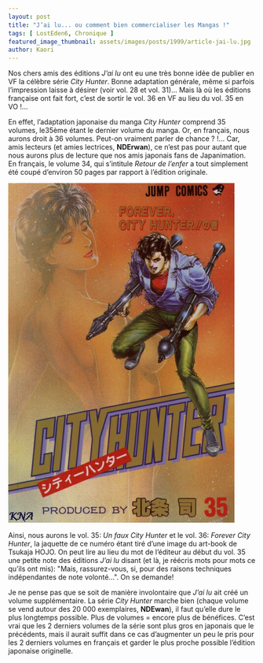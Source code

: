 ```yaml
---
layout: post
title: "J’ai lu... ou comment bien commercialiser les Mangas !"
tags: [ LostEden6, Chronique ]
featured_image_thumbnail: assets/images/posts/1999/article-jai-lu.jpg
author: Kaori
---
```


Nos chers amis des éditions *J’ai lu* ont eu une très bonne idée de publier en VF la célèbre série *City Hunter*. Bonne adaptation générale, même si parfois l’impression laisse à désirer (voir vol. 28 et vol. 31)... Mais là où les éditions française ont fait fort, c’est de sortir le vol. 36 en VF au lieu du vol. 35 en VO !... 

En effet, l’adaptation japonaise du manga *City Hunter* comprend 35 volumes, le35ème étant le dernier volume du manga. Or, en français, nous aurons droit à 36 volumes. Peut-on vraiment parler de chance ? !... Car, amis lecteurs (et amies lectrices, **NDErwan**), ce n’est pas pour autant que nous aurons plus de lecture que nos amis japonais fans de Japanimation. En français, le volume 34, qui s’intitule *Retour de l’enfer* a tout simplement été coupé d’environ 50 pages par rapport à l’édition originale. 

![Manga](assets/images/posts/1999/article-jai-lu.jpg#left)

Ainsi, nous aurons le vol. 35: *Un faux City Hunter* et le vol. 36: *Forever City Hunter*, la jaquette de ce numéro étant tiré d’une image du art-book de Tsukaja HOJO. On peut lire au lieu du mot de l’éditeur au début du vol. 35 une petite note des éditions *J’ai lu* disant (et là, je réécris mots pour mots ce qu’ils ont mis): "Mais, rassurez-vous, si, pour des raisons techniques indépendantes de note volonté...". On se demande! 

Je ne pense pas que se soit de manière involontaire que *J’ai lu* ait créé un volume supplémentaire. La série *City Hunter* marche bien (chaque volume se vend autour des 20 000 exemplaires, **NDEwan**), il faut qu’elle dure le plus longtemps possible. Plus de volumes = encore plus de bénéfices. C’est vrai que les 2 derniers volumes de la série sont plus gros en japonais que le précédents, mais il aurait suffit dans ce cas d’augmenter un peu le pris pour les 2 derniers volumes en français et garder le plus proche possible l’édition japonaise originelle.